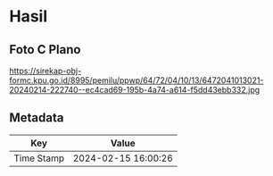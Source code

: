 # Hasil

## Foto C Plano

https://sirekap-obj-formc.kpu.go.id/8995/pemilu/ppwp/64/72/04/10/13/6472041013021-20240214-222740--ec4cad69-195b-4a74-a614-f5dd43ebb332.jpg


## Metadata

| Key        | Value               |
| ---------- | ------------------- |
| Time Stamp | 2024-02-15 16:00:26 |



